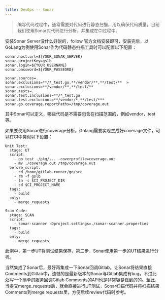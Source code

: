 ```yaml
---
title: DevOps -- Sonar
---
```




> 编写代码过程中，通常需要对代码进行静态扫描，用以确保代码质量。目前我们使用Sonar对代码进行分析，并集成在CI过程中。



安装Sonar Server没什么好说的，follow 官方文档安装即可，安装完后，以GoLang为例使用Sonar作为代码静态扫描工具时可以配置以下配置：

```
sonar.host.url=${YOUR_SONAR_SERVER}
sonar.projectKey=gslb
sonar.login=${YOUR_USERNAME}
sonar.password=${YOUR_PASSEORD}

sonar.sources=.
sonar.exclusions=**/*_test.go,**/vendor/**,**/test/**  > 
sonar.exclusions=**/vendor/**,**/test/**
sonar.tests=.
sonar.test.inclusions=**/*_test.go
sonar.test.exclusions=**/vendor/*,**/test/***
sonar.go.coverage.reportPaths=/tmp/coverage.out
```

其中Sonar可以定义，哪些代码是不需要包含在扫描范围的，例如vendor，test等。



如果要使用Sonar进行coverage分析，Golang需要实现生成好coverage文件，可以在CI中类似以下设置：

```
Unit Test:
  stage: UT
  script:
    - go test ./pkg/... -coverprofile=coverage.out
    - mv ./coverage.out /tmp/coverage.out
  before_script:
    - cd /home/gitlab-runner/go/src
    - rm -f gslb
    - ln -s $CI_PROJECT_DIR
    - cd $CI_PROJECT_NAME
  tags:
    - build
  only:
    - merge_requests

Scan Code:
  stage: SCAN
  script:
    - sonar-scanner -Dproject.settings=./sonar-scanner.properties
  tags:
    - build
  only:
    - merge_requests
```

此例中，第一步UT将测试结果保存，第二步，Sonar使用第一步的UT结果进行分析。



当然集成了Sonar后，最好再集成一下Sonar回调Gitlab，让Sonar将结果直接Comments到Gitlab中，遗憾的是最新版本的Sonar与Gitlab集成有bug，不过此处写一个简单的服务回调Gitlab Comments的API也是非常容易做到的的。至此，当提交merge_requests后，就会直接进行UT测试，Sonar扫描代码并将扫描结果Comments到merge requests里，方便后续review代码时参考。